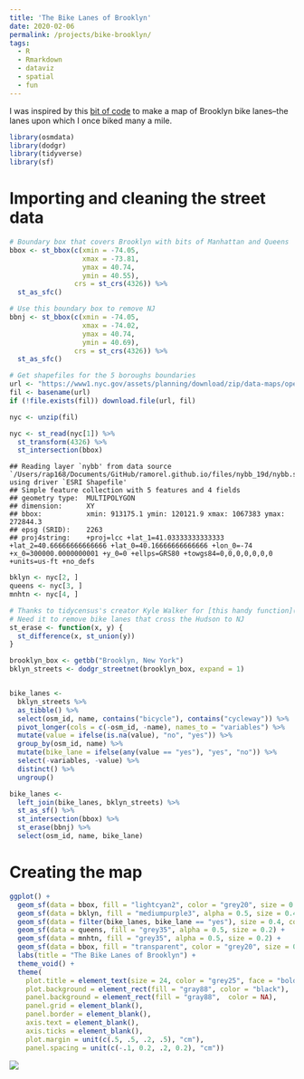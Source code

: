 ```yaml
---
title: 'The Bike Lanes of Brooklyn'
date: 2020-02-06
permalink: /projects/bike-brooklyn/
tags:
  - R
  - Rmarkdown
  - dataviz
  - spatial
  - fun
---
```


I was inspired by this [bit of
code](https://github.com/deanmarchiori/culburra/blob/master/culburra.Rmd)
to make a map of Brooklyn bike lanes–the lanes upon which I once biked
many a mile.

``` r
library(osmdata)
library(dodgr)
library(tidyverse)
library(sf)
```

# Importing and cleaning the street data

``` r
# Boundary box that covers Brooklyn with bits of Manhattan and Queens
bbox <- st_bbox(c(xmin = -74.05, 
                  xmax = -73.81, 
                  ymax = 40.74,
                  ymin = 40.55), 
                crs = st_crs(4326)) %>% 
  st_as_sfc()

# Use this boundary box to remove NJ
bbnj <- st_bbox(c(xmin = -74.05, 
                  xmax = -74.02, 
                  ymax = 40.74,
                  ymin = 40.69), 
                crs = st_crs(4326)) %>% 
  st_as_sfc()

# Get shapefiles for the 5 boroughs boundaries
url <- "https://www1.nyc.gov/assets/planning/download/zip/data-maps/open-data/nybb_19d.zip"
fil <- basename(url)
if (!file.exists(fil)) download.file(url, fil)

nyc <- unzip(fil)

nyc <- st_read(nyc[1]) %>% 
  st_transform(4326) %>% 
  st_intersection(bbox)
```

    ## Reading layer `nybb' from data source `/Users/rap168/Documents/GitHub/ramorel.github.io/files/nybb_19d/nybb.shp' using driver `ESRI Shapefile'
    ## Simple feature collection with 5 features and 4 fields
    ## geometry type:  MULTIPOLYGON
    ## dimension:      XY
    ## bbox:           xmin: 913175.1 ymin: 120121.9 xmax: 1067383 ymax: 272844.3
    ## epsg (SRID):    2263
    ## proj4string:    +proj=lcc +lat_1=41.03333333333333 +lat_2=40.66666666666666 +lat_0=40.16666666666666 +lon_0=-74 +x_0=300000.0000000001 +y_0=0 +ellps=GRS80 +towgs84=0,0,0,0,0,0,0 +units=us-ft +no_defs

``` r
bklyn <- nyc[2, ]
queens <- nyc[3, ]
mnhtn <- nyc[4, ]

# Thanks to tidycensus's creator Kyle Walker for [this handy function](https://walkerke.github.io/tidycensus/articles/spatial-data.html)
# Need it to remove bike lanes that cross the Hudson to NJ
st_erase <- function(x, y) {
  st_difference(x, st_union(y))
}

brooklyn_box <- getbb("Brooklyn, New York")
bklyn_streets <- dodgr_streetnet(brooklyn_box, expand = 1)


bike_lanes <- 
  bklyn_streets %>% 
  as_tibble() %>% 
  select(osm_id, name, contains("bicycle"), contains("cycleway")) %>% 
  pivot_longer(cols = c(-osm_id, -name), names_to = "variables") %>% 
  mutate(value = ifelse(is.na(value), "no", "yes")) %>% 
  group_by(osm_id, name) %>% 
  mutate(bike_lane = ifelse(any(value == "yes"), "yes", "no")) %>% 
  select(-variables, -value) %>% 
  distinct() %>% 
  ungroup()

bike_lanes <- 
  left_join(bike_lanes, bklyn_streets) %>% 
  st_as_sf() %>% 
  st_intersection(bbox) %>% 
  st_erase(bbnj) %>%
  select(osm_id, name, bike_lane)
```

# Creating the map

``` r
ggplot() +
  geom_sf(data = bbox, fill = "lightcyan2", color = "grey20", size = 0.5) + 
  geom_sf(data = bklyn, fill = "mediumpurple3", alpha = 0.5, size = 0.43) + 
  geom_sf(data = filter(bike_lanes, bike_lane == "yes"), size = 0.4, color = "palegreen", show.legend = FALSE) +
  geom_sf(data = queens, fill = "grey35", alpha = 0.5, size = 0.2) +
  geom_sf(data = mnhtn, fill = "grey35", alpha = 0.5, size = 0.2) + 
  geom_sf(data = bbox, fill = "transparent", color = "grey20", size = 0.5) + 
  labs(title = "The Bike Lanes of Brooklyn") +
  theme_void() +
  theme(
    plot.title = element_text(size = 24, color = "grey25", face = "bold", family = "Olde English", vjust = 0),
    plot.background = element_rect(fill = "gray88", color = "black"),
    panel.background = element_rect(fill = "gray88",  color = NA),
    panel.grid = element_blank(), 
    panel.border = element_blank(),
    axis.text = element_blank(),
    axis.ticks = element_blank(), 
    plot.margin = unit(c(.5, .5, .2, .5), "cm"),
    panel.spacing = unit(c(-.1, 0.2, .2, 0.2), "cm"))
```

![](https://ramorel.github.io/files/bike_lanes_of_brooklyn_files/figure-gfm/unnamed-chunk-3-1.png)<!-- -->
